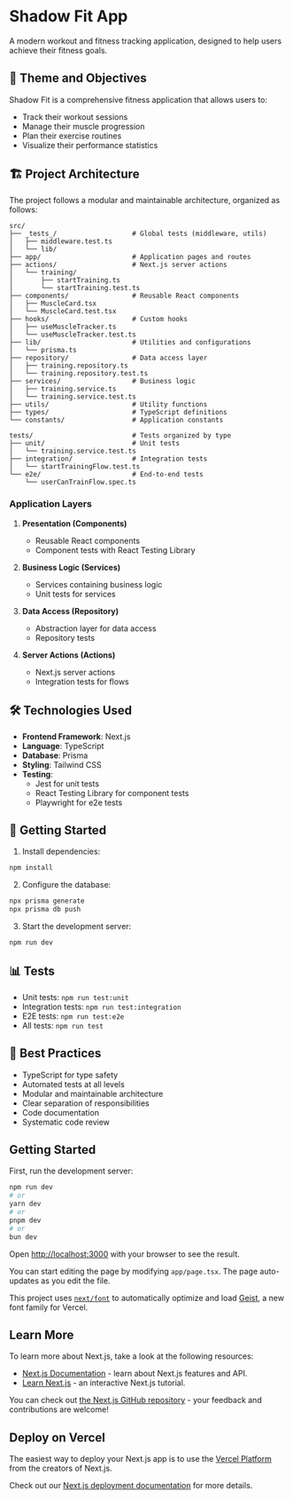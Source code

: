 # Shadow Fit App

A modern workout and fitness tracking application, designed to help users achieve their fitness goals.

## 🎯 Theme and Objectives

Shadow Fit is a comprehensive fitness application that allows users to:
- Track their workout sessions
- Manage their muscle progression
- Plan their exercise routines
- Visualize their performance statistics

## 🏗️ Project Architecture

The project follows a modular and maintainable architecture, organized as follows:

```
src/
├── _tests_/                   # Global tests (middleware, utils)
│   ├── middleware.test.ts
│   └── lib/
├── app/                       # Application pages and routes
├── actions/                   # Next.js server actions
│   └── training/
│       ├── startTraining.ts
│       └── startTraining.test.ts
├── components/                # Reusable React components
│   ├── MuscleCard.tsx
│   └── MuscleCard.test.tsx
├── hooks/                     # Custom hooks
│   ├── useMuscleTracker.ts
│   └── useMuscleTracker.test.ts
├── lib/                       # Utilities and configurations
│   └── prisma.ts
├── repository/                # Data access layer
│   ├── training.repository.ts
│   └── training.repository.test.ts
├── services/                  # Business logic
│   ├── training.service.ts
│   └── training.service.test.ts
├── utils/                     # Utility functions
├── types/                     # TypeScript definitions
└── constants/                 # Application constants

tests/                         # Tests organized by type
├── unit/                      # Unit tests
│   └── training.service.test.ts
├── integration/               # Integration tests
│   └── startTrainingFlow.test.ts
└── e2e/                       # End-to-end tests
    └── userCanTrainFlow.spec.ts
```

### Application Layers

1. **Presentation (Components)**
   - Reusable React components
   - Component tests with React Testing Library

2. **Business Logic (Services)**
   - Services containing business logic
   - Unit tests for services

3. **Data Access (Repository)**
   - Abstraction layer for data access
   - Repository tests

4. **Server Actions (Actions)**
   - Next.js server actions
   - Integration tests for flows

## 🛠️ Technologies Used

- **Frontend Framework**: Next.js
- **Language**: TypeScript
- **Database**: Prisma
- **Styling**: Tailwind CSS
- **Testing**: 
  - Jest for unit tests
  - React Testing Library for component tests
  - Playwright for e2e tests

## 🚀 Getting Started

1. Install dependencies:
```bash
npm install
```

2. Configure the database:
```bash
npx prisma generate
npx prisma db push
```

3. Start the development server:
```bash
npm run dev
```

## 📊 Tests

- Unit tests: `npm run test:unit`
- Integration tests: `npm run test:integration`
- E2E tests: `npm run test:e2e`
- All tests: `npm run test`

## 📝 Best Practices

- TypeScript for type safety
- Automated tests at all levels
- Modular and maintainable architecture
- Clear separation of responsibilities
- Code documentation
- Systematic code review

## Getting Started

First, run the development server:

```bash
npm run dev
# or
yarn dev
# or
pnpm dev
# or
bun dev
```

Open [http://localhost:3000](http://localhost:3000) with your browser to see the result.

You can start editing the page by modifying `app/page.tsx`. The page auto-updates as you edit the file.

This project uses [`next/font`](https://nextjs.org/docs/app/building-your-application/optimizing/fonts) to automatically optimize and load [Geist](https://vercel.com/font), a new font family for Vercel.

## Learn More

To learn more about Next.js, take a look at the following resources:

- [Next.js Documentation](https://nextjs.org/docs) - learn about Next.js features and API.
- [Learn Next.js](https://nextjs.org/learn) - an interactive Next.js tutorial.

You can check out [the Next.js GitHub repository](https://github.com/vercel/next.js) - your feedback and contributions are welcome!

## Deploy on Vercel

The easiest way to deploy your Next.js app is to use the [Vercel Platform](https://vercel.com/new?utm_medium=default-template&filter=next.js&utm_source=create-next-app&utm_campaign=create-next-app-readme) from the creators of Next.js.

Check out our [Next.js deployment documentation](https://nextjs.org/docs/app/building-your-application/deploying) for more details.
